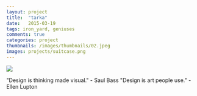 ```yaml
---
layout: project
title:  "tarka"
date:   2015-03-19 
tags: iron_yard, geniuses
comments: true
categories: project
thumbnails: /images/thumbnails/02.jpeg
images: projects/suitcase.png
---
```


<img src="{{site.url}}/images/projects/suitcase.png">



"Design is thinking made visual." - Saul Bass
"Design is art people use." - Ellen Lupton

